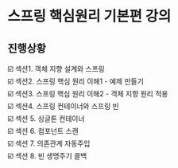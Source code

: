 # 스프링 핵심원리 기본편 강의

## 진행상황
☑️ 섹션1. 객체 지향 설계와 스프링   
☑️ 섹션2. 스프링 핵심 원리 이해1 - 예제 만들기   
☑️ 섹션3. 스프링 핵심 원리 이해2 - 객체 지향 원리 적용   
☑️ 섹션4. 스프링 컨테이너와 스프링 빈   
☑️ 섹션 5. 싱글톤 컨테이너   
☑️ 섹션 6. 컴포넌트 스캔   
☑️ 섹션 7. 의존관계 자동주입    
☑️ 섹션 8. 빈 생명주기 콜백 
